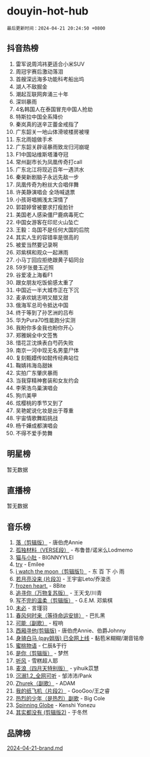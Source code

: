 # douyin-hot-hub

`最后更新时间：2024-04-21 20:24:50 +0800`

## 抖音热榜

1. 雷军说周鸿祎更适合小米SUV
1. 周冠宇赛后激动落泪
1. 首艘深远海多功能科考船出坞
1. 湖人不敌掘金
1. 潮起互联网奔涌三十年
1. 深圳暴雨
1. 4名韩国人在泰国冒充中国人抢劫
1. 特斯拉中国全系降价
1. 秦岚真的送辛芷蕾金戒指了
1. 广东韶关一地山体滑坡楼房被埋
1. 东北雨姐做手术
1. 广东韶关辟谣暴雨致龙归河崩堤
1. F1中国站维斯塔潘夺冠
1. 常州副市长为凤凰传奇打call
1. 广东北江将现近百年一遇洪水
1. 秦昊新剧脑子永远先敌一步
1. 凤凰传奇为粉丝大合唱伴舞
1. 许美静演唱会 全场喊退票
1. 小孩哥唱搁浅太深情了
1. 郭碧婷曾被要求打瘦脸针
1. 美国老人感染僵尸鹿病毒死亡
1. 中国女游客在印尼火山坠亡
1. 王毅：岛国不是任何大国的后院
1. 其实人生的容错率是很高的
1. 被爱当然要记录啊
1. 邓紫棋和观众一起淋雨
1. 小马丁回应拒绝跟黄子韬同台
1. 59岁张曼玉近照
1. 谷爱凌上海看F1
1. 跟女朋友吃饭偷感太重了
1. 中国近一半大城市正在下沉
1. 麦承欢姚志明又醋又甜
1. 俄海军总司令抵达中国
1. 终于等到了孙艺洲的吕布
1. 华为Pura70性能跑分实测
1. 我盼你多金我也盼你开心
1. 郑雅娴全中文签售
1. 惜花芷沈焕表白芍药失败
1. 南京一河中现无名男童尸体
1. 复刻甄嬛传如懿传经典站位
1. 鞠婧祎海岛甜妹
1. 实拍广东肇庆暴雨
1. 当我穿精神套装和女友约会
1. 李荣浩鸟巢演唱会
1. 狗爪美甲
1. 炫樱桃的季节又到了
1. 吴艳妮说化妆是出于尊重
1. 宇宙情歌舞蹈挑战
1. 杨千嬅成都演唱会
1. 不得不爱手势舞

## 明星榜

暂无数据

## 直播榜

暂无数据

## 音乐榜

1. [落（剪辑版）](https://sf3-cdn-tos.douyinstatic.com/obj/tos-cn-ve-2774/o0h6HvN1BBbli9LtU3i5fQIleBQMF5Cg4TZmmC) - 唐伯虎Annie
1. [孤独材料（VERSE段）](https://sf5-hl-cdn-tos.douyinstatic.com/obj/tos-cn-ve-2774/ocX7glDNHYlwFeYrGQfBZoThtvPWy8tCCEBGKQ) - 布鲁昔/诺米么Lodmemo
1. [猫与小肚](https://sf5-hl-cdn-tos.douyinstatic.com/obj/tos-cn-ve-2774/osZeoClMECgK8DYl6VebABgbchEtPYQjZEnRtd) - BIGNNYYLEI
1. [try](https://sf3-cdn-tos.douyinstatic.com/obj/tos-cn-ve-2774/oMCYLreazYIFEgVb1vQdrJnJTbe8DDfiCA6gKw) - Emilee
1. [i watch the moon（剪辑版1）](https://sf5-hl-cdn-tos.douyinstatic.com/obj/tos-cn-ve-2774/o0I9mSChzHZANMJIEBfkCQzzg6N5WAcVtqft9P) - 东 百 下 小 雨
1. [若月亮没来 (片段3)](https://sf5-hl-cdn-tos.douyinstatic.com/obj/tos-cn-ve-2774/okfyEUsGW1B1ovJi5JiN9IjvAT2lMwA054GoEB) - 王宇宙Leto/乔浚丞
1. [frozen heart.](https://sf3-cdn-tos.douyinstatic.com/obj/tos-cn-ve-2774/oIIWJfyjIACZA9zQMtnJ6hQQhFC4vhCupoRBsO) - 8Bite
1. [追寻你（万物复苏版）](https://sf5-hl-cdn-tos.douyinstatic.com/obj/tos-cn-ve-2774/oYeAZJsbjIDit9APmBg8u6uDUQnHmoCf3gbo74) - 王天戈/川青
1. [写不完的温柔（剪辑版）](https://sf27-cdn-tos.douyinstatic.com/obj/tos-cn-ve-2774/oYBzzZQJ233GfwkemJJffAIWgeIYrjZfWhHTcG) - G.E.M. 邓紫棋
1. [未必](https://sf5-hl-cdn-tos.douyinstatic.com/obj/tos-cn-ve-2774/ogntQMFnKQDZUgTCYuJgfLEtleYZZFxBQqhhFB) - 言瑾羽
1. [春风何时来（等待命运安排）](https://sf3-cdn-tos.douyinstatic.com/obj/tos-cn-ve-2774/oICBNbD3gelMfB4WgiD1KI2jQtXZE2FgHLwtsl) - 巴扎黑
1. [可能（副歌）](https://sf5-hl-cdn-tos.douyinstatic.com/obj/tos-cn-ve-2774/cde1731888894259b333569393c2fb51) - 程响
1. [西厢寻他(剪辑版)](https://sf5-hl-cdn-tos.douyinstatic.com/obj/tos-cn-ve-2774/oUsAVfAQKlRNxEv5qxvIB8o5qmIWUcXbzJKJhw) - 唐伯虎Annie、伯爵Johnny
1. [身骑白马 (pay姐版) 已全网上线](https://sf3-cdn-tos.douyinstatic.com/obj/tos-cn-ve-2774/oQLO5ZgLsFkaDhdIIveF2zUCgfweY0gWaH4AQG) - 黏苞米糊糊/潮音铭帝
1. [蜜桃物语](https://sf3-cdn-tos.douyinstatic.com/obj/tos-cn-ve-2774/oIhOSCZtIACtYU4XQkngiW9kCBfVD1Fz9IYeqL) - 仁辰&于行
1. [是你（剪辑版）](https://sf3-cdn-tos.douyinstatic.com/obj/tos-cn-ve-2774/46019dae783c4c969944217fe1cfafc4) - 梦然
1. [听风](https://sf5-hl-cdn-tos.douyinstatic.com/obj/tos-cn-ve-2774/oAPa3yDDDIZygYzQdBemCAIngcCeEARgbQDtJC) - 雪糕超人耶
1. [麦浪（四月天特别版）](https://sf5-hl-cdn-tos.douyinstatic.com/obj/tos-cn-ve-2774/26f5501a6547411fa3fbedc592fed0ad) - yihuik苡慧
1. [沉溺1.2_全网可听](https://sf5-hl-cdn-tos.douyinstatic.com/obj/tos-cn-ve-2774/ok2QoiBqsWAX9McZmWiI9gAB0EzwD4Xj6yfmtH) - 邹沛沛/Pank
1. [Zhurek（副歌）](https://sf5-hl-cdn-tos.douyinstatic.com/obj/tos-cn-ve-2774/ooQm8FBZQDlf0btEYgVpCcSCQfrdJGBEKZYBGS) - ADAM
1. [我的纸飞机（片段2）](https://sf3-cdn-tos.douyinstatic.com/obj/tos-cn-ve-2774/oM2ZrKcg2CD5AeRB2gkeXOFB1IxAGJdZPazYHf) - GooGoo/王之睿
1. [热烈的少年（是热烈）副歌](https://sf5-hl-cdn-tos.douyinstatic.com/obj/tos-cn-ve-2774/owVNI0CLDAUMtSz6TEYvfFBFL4UDFFhLfgK8fa) - Big Cole
1. [Spinning Globe](https://sf6-cdn-tos.douyinstatic.com/obj/tos-cn-ve-2774/oAYhDobngQZXzvJaWpxueRR0jC4FZDexedXDYA) - Kenshi Yonezu
1. [其实都没有 (剪辑版2)](https://sf3-cdn-tos.douyinstatic.com/obj/tos-cn-ve-2774/oEBNQenHZtBhxYjGgUDQk0BCHTigQafgFlbQ7k) - 于冬然

## 品牌榜

[2024-04-21-brand.md](2024-04-21-brand.md)
